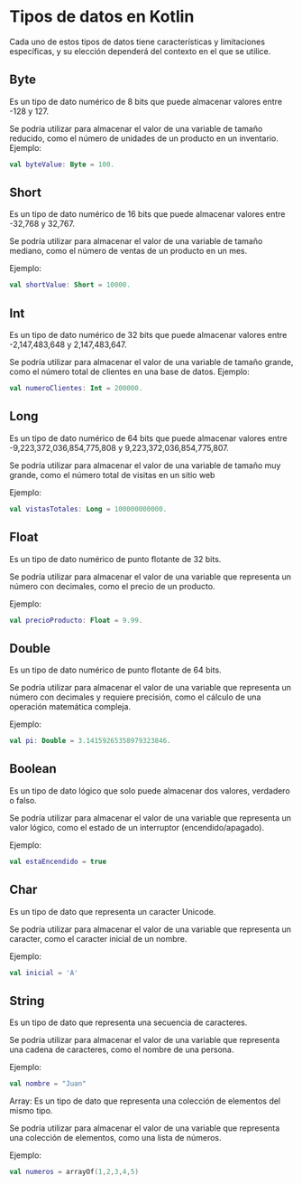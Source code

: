 # Tipos de datos en Kotlin

Cada uno de estos tipos de datos tiene características y limitaciones específicas, y su elección dependerá del contexto en el que se utilice.

## Byte

Es un tipo de dato numérico de 8 bits que puede almacenar valores entre -128 y 127. 

Se podría utilizar para almacenar el valor de una variable de tamaño reducido, como el número de unidades de un producto en un inventario.
Ejemplo:

```kotlin
val byteValue: Byte = 100.
```

## Short
Es un tipo de dato numérico de 16 bits que puede almacenar valores entre -32,768 y 32,767. 

Se podría utilizar para almacenar el valor de una variable de tamaño mediano, como el número de ventas de un producto en un mes.

Ejemplo: 

```kotlin
val shortValue: Short = 10000.
```
## Int

Es un tipo de dato numérico de 32 bits que puede almacenar valores entre -2,147,483,648 y 2,147,483,647. 

Se podría utilizar para almacenar el valor de una variable de tamaño grande, como el número total de clientes en una base de datos.
Ejemplo:

```kotlin
val numeroClientes: Int = 200000.
```
## Long

Es un tipo de dato numérico de 64 bits que puede almacenar valores entre -9,223,372,036,854,775,808 y 9,223,372,036,854,775,807.

Se podría utilizar para almacenar el valor de una variable de tamaño muy grande, como el número total de visitas en un sitio web

 Ejemplo: 

```kotlin
val vistasTotales: Long = 100000000000.
```
## Float
Es un tipo de dato numérico de punto flotante de 32 bits.

Se podría utilizar para almacenar el valor de una variable que representa un número con decimales, como el precio de un producto.

 Ejemplo: 

```kotlin
val precioProducto: Float = 9.99.
```

## Double

Es un tipo de dato numérico de punto flotante de 64 bits.

Se podría utilizar para almacenar el valor de una variable que representa un número con decimales y requiere precisión, como el cálculo de una operación matemática compleja.

 Ejemplo: 

```kotlin
val pi: Double = 3.14159265358979323846.
```

## Boolean

Es un tipo de dato lógico que solo puede almacenar dos valores, verdadero o falso.

Se podría utilizar para almacenar el valor de una variable que representa un valor lógico, como el estado de un interruptor (encendido/apagado).

 Ejemplo: 

```kotlin
val estaEncendido = true
```

## Char

Es un tipo de dato que representa un caracter Unicode.

Se podría utilizar para almacenar el valor de una variable que representa un caracter, como el caracter inicial de un nombre.

 Ejemplo: 

```kotlin
val inicial = 'A'
```
## String

Es un tipo de dato que representa una secuencia de caracteres.

Se podría utilizar para almacenar el valor de una variable que representa una cadena de caracteres, como el nombre de una persona.

 Ejemplo: 

```kotlin
val nombre = "Juan"
```

Array: Es un tipo de dato que representa una colección de elementos del mismo tipo.

Se podría utilizar para almacenar el valor de una variable que representa una colección de elementos, como una lista de números.

 Ejemplo: 

```kotlin
val numeros = arrayOf(1,2,3,4,5)
```
